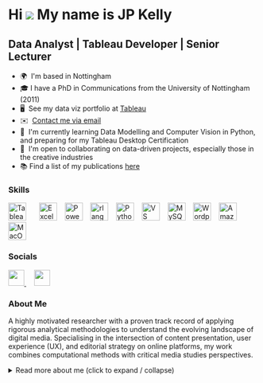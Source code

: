 # Hi ![](https://user-images.githubusercontent.com/18350557/176309783-0785949b-9127-417c-8b55-ab5a4333674e.gif) My name is JP Kelly


## Data Analyst | Tableau Developer | Senior Lecturer

* 🌍  I'm based in Nottingham
* 🎓  I have a PhD in Communications from the University of Nottingham (2011)
* 🖥️  See my data viz portfolio at [Tableau](http://public.tableau.com/app/profile/jp.kelly8457/vizzes)
* ✉️  [Contact me via email](mailto:jippykelly@gmail.com)
* 🧠  I'm currently learning Data Modelling and Computer Vision in Python, and preparing for my Tableau Desktop Certification
* 🤝  I'm open to collaborating on data-driven projects, especially those in the creative industries
* 📚  Find a list of my publications [here](https://github.com/JP-Kelly/projects/blob/main/publications.md)

### Skills

<p align="left">
<a href="https://www.tableau.com/" target="_blank" rel="noreferrer"><img src="https://cdn.worldvectorlogo.com/logos/tableau-software.svg" width="36" height="36" alt="Tableau" style="margin-right: 10px;"/></a>&nbsp;&nbsp;&nbsp;
<a href="https://www.microsoft.com/en-us/microsoft-365/excel" target="_blank"><img src="https://upload.wikimedia.org/wikipedia/commons/thumb/3/34/Microsoft_Office_Excel_%282019%E2%80%93present%29.svg/250px-Microsoft_Office_Excel_%282019%E2%80%93present%29.svg.png" width="36" height="36" alt="Excel" /></a>&nbsp;&nbsp;&nbsp;
<a href="https://powerbi.microsoft.com/" target="_blank"><img src="https://upload.wikimedia.org/wikipedia/commons/c/cf/New_Power_BI_Logo.svg" width="36" height="36" alt="Power BI" /></a>&nbsp;&nbsp;&nbsp;
<a href="https://www.r-project.org/" target="_blank" rel="noreferrer"><img src="https://raw.githubusercontent.com/danielcranney/readme-generator/main/public/icons/skills/rlang-colored.svg" width="36" height="36" alt="rlang" /></a>&nbsp;&nbsp;&nbsp;
<a href="https://www.python.org/" target="_blank" rel="noreferrer"><img src="https://raw.githubusercontent.com/danielcranney/readme-generator/main/public/icons/skills/python-colored.svg" width="36" height="36" alt="Python" /></a>&nbsp;&nbsp;&nbsp;
<a href="https://code.visualstudio.com/" target="_blank" rel="noreferrer"><img src="https://raw.githubusercontent.com/danielcranney/readme-generator/main/public/icons/skills/visualstudiocode.svg" width="36" height="36" alt="VS Code" /></a>&nbsp;&nbsp;&nbsp;
<a href="https://www.mysql.com/" target="_blank" rel="noreferrer"><img src="https://raw.githubusercontent.com/danielcranney/readme-generator/main/public/icons/skills/mysql-colored.svg" width="36" height="36" alt="MySQL" /></a>&nbsp;&nbsp;&nbsp;
<a href="https://wordpress.com" target="_blank" rel="noreferrer"><img src="https://raw.githubusercontent.com/danielcranney/readme-generator/main/public/icons/skills/wordpress-colored.svg" width="36" height="36" alt="Wordpress" /></a>&nbsp;&nbsp;&nbsp;
<a href="https://azure.microsoft.com/en-us/" target="_blank" rel="noreferrer"><img src="https://upload.wikimedia.org/wikipedia/commons/thumb/f/fa/Microsoft_Azure.svg/250px-Microsoft_Azure.svg.png" width="36" height="36" alt="Amazon Web Services" /></a>&nbsp;&nbsp;&nbsp;
<a href="https://apple.com" target="_blank" rel="noreferrer"><img src="https://raw.githubusercontent.com/danielcranney/readme-generator/main/public/icons/skills/macos-colored.svg" width="36" height="36" alt="MacOS" /></a>
</p>


### Socials

<p align="left"> <a href="https://www.linkedin.com/in/drjpkelly" target="_blank" rel="noreferrer"> <picture> <source media="(prefers-color-scheme: dark)" srcset="https://raw.githubusercontent.com/danielcranney/readme-generator/main/public/icons/socials/linkedin-dark.svg" /> <source media="(prefers-color-scheme: light)" srcset="https://raw.githubusercontent.com/danielcranney/readme-generator/main/public/icons/socials/linkedin.svg" /> <img src="https://raw.githubusercontent.com/danielcranney/readme-generator/main/public/icons/socials/linkedin.svg" width="32" height="32" /> </picture> </a>&nbsp;&nbsp;&nbsp;
<a href="https://www.x.com/jippykelly" target="_blank" rel="noreferrer"> <picture> <source media="(prefers-color-scheme: dark)" srcset="https://raw.githubusercontent.com/danielcranney/readme-generator/main/public/icons/socials/twitter-dark.svg" /> <source media="(prefers-color-scheme: light)" srcset="https://raw.githubusercontent.com/danielcranney/readme-generator/main/public/icons/socials/twitter.svg" /> <img src="https://raw.githubusercontent.com/danielcranney/readme-generator/main/public/icons/socials/twitter.svg" width="32" height="32" /> </picture> </a></p>

### About Me

A highly motivated researcher with a proven track record of applying rigorous analytical methodologies to understand the evolving landscape of digital media. Specialising in the intersection of content presentation, user experience (UX), and editorial strategy on online platforms, my work combines computational methods with critical media studies perspectives.

<details>
<br></br>
<Summary>Read more about me (click to expand / collapse)</Summary>

My portfolio demonstrates expertise in:

* **Longitudinal Interface Analysis:** Developing and implementing replicable methods for tracking and analyzing changes in platform interfaces over extended periods, as evidenced by the [BBC iPlayer project](https://github.com/JP-Kelly/BBC-iPlayer-Analysis) (2018-2021).
* **Data-Driven Insights:** Utilizing quantitative and qualitative data to generate actionable insights into content prioritization, genre placement, and the impact of algorithmic curation on user behaviour.
* **Academic Publication and Presentation:** Communicating research findings through peer-reviewed publications in leading journals (e.g., *Television & New Media*, *Critical Studies in Television*, *MedieKultur*) and presentations at international conferences.
* **Methodological Innovation:** Designing and implementing novel data collection and analysis workflows, including automated web scraping and R and Python scripting for data processing.

I am passionate about contributing to a deeper understanding of how digital platforms shape our media consumption and cultural experiences.

</details>
